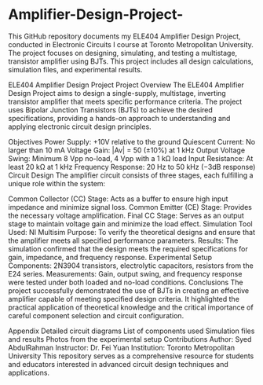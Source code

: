 # Amplifier-Design-Project-
This GitHub repository documents my ELE404 Amplifier Design Project, conducted in Electronic Circuits I course at Toronto Metropolitan University. The project focuses on designing, simulating, and testing a multistage, transistor amplifier using BJTs. This project includes all design calculations, simulation files, and experimental results.

ELE404 Amplifier Design Project
Project Overview
The ELE404 Amplifier Design Project aims to design a single-supply, multistage, inverting transistor amplifier that meets specific performance criteria. The project uses Bipolar Junction Transistors (BJTs) to achieve the desired specifications, providing a hands-on approach to understanding and applying electronic circuit design principles.

Objectives
Power Supply: +10V relative to the ground
Quiescent Current: No larger than 10 mA
Voltage Gain: |Av| = 50 (±10%) at 1 kHz
Output Voltage Swing: Minimum 8 Vpp no-load, 4 Vpp with a 1 kΩ load
Input Resistance: At least 20 kΩ at 1 kHz
Frequency Response: 20 Hz to 50 kHz (−3dB response)
Circuit Design
The amplifier circuit consists of three stages, each fulfilling a unique role within the system:

Common Collector (CC) Stage: Acts as a buffer to ensure high input impedance and minimize signal loss.
Common Emitter (CE) Stage: Provides the necessary voltage amplification.
Final CC Stage: Serves as an output stage to maintain voltage gain and minimize the load effect.
Simulation
Tool Used: NI Multisim
Purpose: To verify the theoretical designs and ensure that the amplifier meets all specified performance parameters.
Results: The simulation confirmed that the design meets the required specifications for gain, impedance, and frequency response.
Experimental Setup
Components: 2N3904 transistors, electrolytic capacitors, resistors from the E24 series.
Measurements: Gain, output swing, and frequency response were tested under both loaded and no-load conditions.
Conclusions
The project successfully demonstrated the use of BJTs in creating an effective amplifier capable of meeting specified design criteria. It highlighted the practical application of theoretical knowledge and the critical importance of careful component selection and circuit configuration.

Appendix
Detailed circuit diagrams
List of components used
Simulation files and results
Photos from the experimental setup
Contributions
Author: Syed AbdulRahman
Instructor: Dr. Fei Yuan
Institution: Toronto Metropolitan University
This repository serves as a comprehensive resource for students and educators interested in advanced circuit design techniques and applications.
